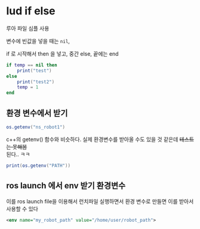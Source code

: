 # lud if else 
루아 파일 심플 사용

변수에 빈값을 넣을 때는 `nil`,

if 로 시작해서 then 을 넣고, 중간 else, 끝에는 end
```lua
if temp == nil then
    print("test")
else
    print("test2")
    temp = 1
end
```

## 환경 변수에서 받기 

```lua
os.getenv("ns_robot1")
```

c++의 getenv() 함수와 비슷하다. 실제 환경변수를 받아올 수도 있을 것 같은데 ~~테스트는 못해봄~~  
된다.. ㅋㅋ
```lua
print(os.getenv("PATH"))
```

## ros launch 에서 env 받기  환경변수
이를 ros launch file을 이용해서 런치파일 실행하면서 환경 변수로 만들면 이를 받아서 사용할 수 있다   
```xml
<env name="my_robot_path" value="/home/user/robot_path">
```




